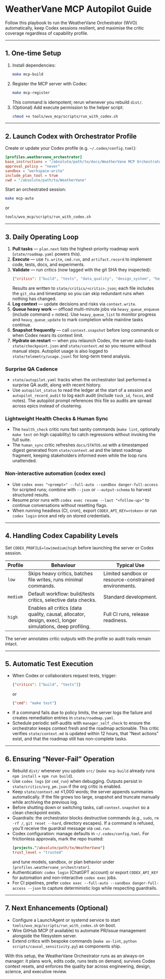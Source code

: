 # WeatherVane MCP Autopilot Guide

Follow this playbook to run the WeatherVane Orchestrator (WVO) automatically, keep Codex sessions resilient, and maximise the critic coverage regardless of capability profile.

---

## 1. One-time Setup
1. Install dependencies:
   ```bash
   make mcp-build
   ```
2. Register the MCP server with Codex:
   ```bash
   make mcp-register
   ```
   This command is idempotent; rerun whenever you rebuild `dist/`.
3. (Optional) Add execute permission to the helper script:
   ```bash
   chmod +x tools/wvo_mcp/scripts/run_with_codex.sh
   ```

---

## 2. Launch Codex with Orchestrator Profile

Create or update your Codex profile (e.g. `~/.codex/config.toml`):
```toml
[profiles.weathervane_orchestrator]
base_instructions = "/absolute/path/to/docs/WeatherVane MCP Orchestrator — Master System Prompt.md"
approval_policy = "never"
sandbox = "workspace-write"
include_plan_tool = true
cwd = "/absolute/path/to/WeatherVane"
```

Start an orchestrated session:
```bash
make mcp-auto
```
or
```bash
tools/wvo_mcp/scripts/run_with_codex.sh
```

---

## 3. Daily Operating Loop
1. **Pull tasks** — `plan.next` lists the highest-priority roadmap work (`state/roadmap.yaml` powers this).
2. **Execute** — use `fs.write`, `cmd.run`, and `artifact.record` to implement code, tests, docs, and experiments.
3. **Validate** — run critics (now tagged with the git SHA they inspected):
   ```json
   {"critics": ["build", "tests", "data_quality", "design_system", "health_check", "human_sync"]}
   ```
   Results are written to `state/critics/<critic>.json`; each file includes the `git_sha` and timestamp so you can skip redundant runs when nothing has changed.
4. **Log context** — update decisions and risks via `context.write`.
5. **Queue heavy work** — offload multi-minute jobs via `heavy_queue_enqueue` (include command + notes). Use `heavy_queue_list` to monitor progress and `heavy_queue_update` to mark completion while mainline tasks continue.
6. **Snapshot frequently** — call `context.snapshot` before long commands or when Codex nears its context limit.
7. **Hydrate on restart** — when you relaunch Codex, the server auto-loads `state/checkpoint.json` and `state/context.md` so you resume without manual steps. Autopilot usage is also logged to `state/telemetry/usage.jsonl` for long-term trend analysis.

### Surprise QA Cadence
- `state/autopilot.yaml` tracks when the orchestrator last performed a surprise QA audit, along with recent history.
- Use `autopilot_status` to read the ledger at the start of a session and `autopilot_record_audit` to log each audit (include `task_id`, `focus`, and notes). The autopilot prompt references this file so audits are spread across epics instead of clustering.

### Lightweight Health Checks & Human Sync
- The `health_check` critic runs fast sanity commands (`make lint`, optionally `make test` on high capability) to catch regressions without invoking the full suite.
- The `human_sync` critic refreshes `docs/STATUS.md` with a timestamped digest generated from `state/context.md` and the latest roadmap fragment, keeping stakeholders informed even while the loop runs unattended.

### Non-interactive automation (codex exec)
- Use `codex exec "<prompt>" --full-auto --sandbox danger-full-access` for scripted runs; combine with `--json` or `--output-schema` to harvest structured results.
- Resume prior runs with `codex exec resume --last "<follow-up>"` to continue conversations without resetting flags.
- When running headless (CI, cron), export `CODEX_API_KEY=<token>` or run `codex login` once and rely on stored credentials.

---

## 4. Handling Codex Capability Levels
Set `CODEX_PROFILE=low|medium|high` before launching the server or Codex session.

| Profile | Behaviour | Typical Use |
| ------- | ---------- | ------------ |
| `low` | Skips heavy critics, batches file writes, runs minimal commands. | Limited sandbox or resource-constrained environments. |
| `medium` | Default workflow: build/tests critics, selective data checks. | Standard development. |
| `high` | Enables all critics (data quality, causal, allocator, design, exec), longer simulations, deep profiling. | Full CI runs, release readiness. |

The server annotates critic outputs with the profile so audit trails remain intact.

---

## 5. Automatic Test Execution
- When Codex or collaborators request tests, trigger:
  ```json
  {"critics": ["build", "tests"]}
  ```
  or
  ```json
  {"cmd": "make test"}
  ```
- If a command fails due to policy limits, the server logs the failure and creates remediation entries in `state/roadmap.yaml`.
- Schedule periodic self-audits with `manager_self_check` to ensure the orchestrator keeps context fresh and the roadmap actionable. This critic verifies `state/context.md` is updated within 12 hours, that “Next actions” exist, and that the roadmap still has non-complete tasks.

---

## 6. Ensuring “Never-Fail” Operation
- Rebuild `dist/` whenever you update `src/` (`make mcp-build` already runs `npm install` + `npm run build`).
- Use `codex logs` (or `cmd_run`) when debugging. Outputs persist in `state/critics/org_pm.json` if the org critic is enabled.
- Keep `state/context.md` ≤1,000 words; the server appends summaries automatically. If the file grows too large, snapshot and truncate manually while archiving the previous log.
- Before shutting down or switching tasks, call `context.snapshot` so a clean checkpoint exists.
- Guardrails: the orchestrator blocks destructive commands (e.g., `sudo`, `rm -rf /`, `git reset --hard`, directory escapes). If a command is refused, you’ll receive the guardrail message via `cmd.run`.
- Codex configuration: manage defaults in `~/.codex/config.toml`. For frictionless approvals, mark the repo trusted:
  ```toml
  [projects."/absolute/path/to/WeatherVane"]
  trust_level = "trusted"
  ```
  and tune models, sandbox, or plan behavior under `[profiles.weathervane_orchestrator]`.
- Authentication: `codex login` (ChatGPT account) or export `CODEX_API_KEY` for automation and non-interactive `codex exec` jobs.
- For CI pipelines, prefer `codex exec --full-auto --sandbox danger-full-access --json` to capture deterministic logs while respecting guardrails.

---

## 7. Next Enhancements (Optional)
- Configure a LaunchAgent or systemd service to start `tools/wvo_mcp/scripts/run_with_codex.sh` on boot.
- Wire GitHub MCP (if available) to automate PR/issue management alongside the filesystem server.
- Extend critics with bespoke commands (`make ux-lint`, `python scripts/causal_sensitivity.py`) as components ship.

With this setup, the WeatherVane Orchestrator runs as an always-on manager: it plans work, edits code, runs tests on demand, survives Codex context resets, and enforces the quality bar across engineering, design, science, and executive review.
